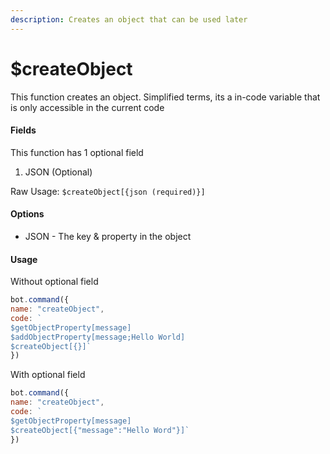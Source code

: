 ```yaml
---
description: Creates an object that can be used later
---
```


# $createObject

This function creates an object. Simplified terms, its a in-code variable that is only accessible in the current code

#### Fields

This function has 1 optional field

1. JSON \(Optional\)

Raw Usage: `$createObject[{json (required)}]`

#### Options

* JSON - The key & property in the object

#### Usage

Without optional field

```javascript
bot.command({
name: "createObject",
code: `
$getObjectProperty[message]
$addObjectProperty[message;Hello World]
$createObject[{}]`
})
```

With optional field

```javascript
bot.command({
name: "createObject",
code: `
$getObjectProperty[message]
$createObject[{"message":"Hello Word"}]`
})
```

